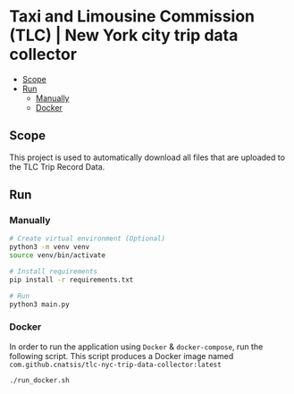 # Taxi and Limousine Commission (TLC) | New York city trip data collector

* [Scope](#scope)
* [Run](#run)
    + [Manually](#manually)
    + [Docker](#docker)

## Scope

This project is used to automatically download all files that are uploaded to the TLC Trip Record Data.

## Run

### Manually

```bash
# Create virtual environment (Optional)
python3 -m venv venv
source venv/bin/activate

# Install requirements
pip install -r requirements.txt

# Run
python3 main.py
```

### Docker

In order to run the application using `Docker` & `docker-compose`, run the following script. This script produces a
Docker image named `com.github.cnatsis/tlc-nyc-trip-data-collector:latest`

```bash
./run_docker.sh
```
